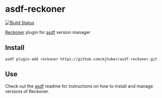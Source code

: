 # asdf-reckoner

[![Build Status](https://github.com/mjhuber/asdf-reckoner/workflows/main/badge.svg)](https://github.com/mjhuber/asdf-reckoner/workflows/main/badge.svg)

[Reckoner](https://github.com/FairwindsOps/reckoner/) plugin for [asdf](https://github.com/asdf-vm/asdf) version manager

## Install

```
asdf plugin-add reckoner https://github.com/mjhuber/asdf-reckoner.git
```

## Use

Check out the [asdf](https://github.com/asdf-vm/asdf) readme for instructions on how to install and manage versions of Reckoner.
